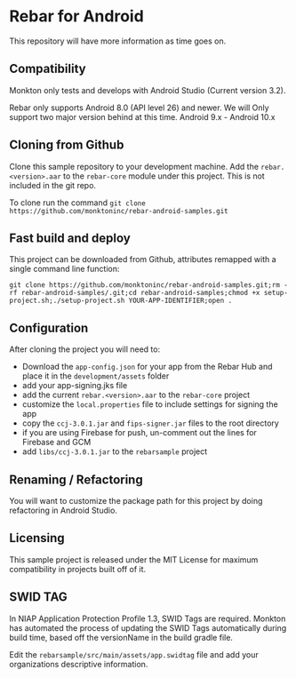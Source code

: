 # Rebar for Android

This repository will have more information as time goes on.

## Compatibility 

Monkton only tests and develops with Android Studio (Current version 3.2).

Rebar only supports Android 8.0 (API level 26) and newer.
We will Only support two major version behind at this time. Android 9.x - Android 10.x

## Cloning from Github

Clone this sample repository to your development machine.
Add the `rebar.<version>.aar` to the `rebar-core` module under this project.
This is not included in the git repo.

To clone run the command `git clone https://github.com/monktoninc/rebar-android-samples.git`

## Fast build and deploy

This project can be downloaded from Github, attributes remapped with a single command line function: 

`git clone https://github.com/monktoninc/rebar-android-samples.git;rm -rf rebar-android-samples/.git;cd rebar-android-samples;chmod +x setup-project.sh;./setup-project.sh YOUR-APP-IDENTIFIER;open .`

## Configuration

After cloning the project you will need to:

* Download the `app-config.json` for your app from the Rebar Hub and place it in the `development/assets` folder
* add your app-signing.jks file
* add the current `rebar.<version>.aar` to the `rebar-core` project
* customize the `local.properties` file to include settings for signing the app
* copy the `ccj-3.0.1.jar` and `fips-signer.jar` files to the root directory
* if you are using Firebase for push, un-comment out the lines for Firebase and GCM
* add `libs/ccj-3.0.1.jar` to the `rebarsample` project

## Renaming / Refactoring

You will want to customize the package path for this project by doing refactoring in Android Studio.

## Licensing

This sample project is released under the MIT License for maximum compatibility in projects built off of it.

## SWID TAG

In NIAP Application Protection Profile 1.3, SWID Tags are required. Monkton has automated the process
of updating the SWID Tags automatically during build time, based off the versionName in the build
gradle file.

Edit the `rebarsample/src/main/assets/app.swidtag` file and add your organizations descriptive information.
